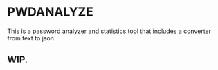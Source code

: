 # PWDANALYZE

This is a password analyzer and statistics tool that includes a converter from text to json.

## WIP.